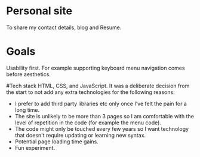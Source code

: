 # Personal site
To share my contact details, blog and Resume.

# Goals
Usability first. For example supporting keyboard menu navigation comes before aesthetics.

#Tech stack
HTML, CSS, and JavaScript. 
It was a deliberate decision from the start to not add any extra technologies for the following reasons:

- I prefer to add third party libraries etc only once I've felt the pain for a long time.
- The site is unlikely to be more than 3 pages so I am comfortable with the level of repetition in the code (for example the menu code).
- The code might only be touched every few years so I want technology that doesn't require updating or learning new syntax.
- Potential page loading time gains. 
- Fun experiment.
